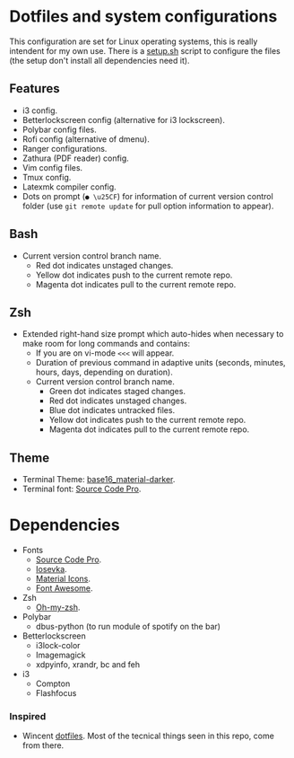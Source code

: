 # Dotfiles and system configurations

This configuration are set for Linux operating systems, this is really intendent for my own use.  There is a [setup.sh](https://github.com/fredo0522/Dotfiles/blob/master/setup.sh) script to configure the files (the setup don't install all dependencies need it).

## Features
* i3 config.
* Betterlockscreen config (alternative for i3 lockscreen).
* Polybar config files.
* Rofi config (alternative of dmenu).
* Ranger configurations.
* Zathura (PDF reader) config.
* Vim config files.
* Tmux config.
* Latexmk compiler config.
* Dots on prompt (`● \u25CF`) for information of current version control folder (use `git remote update` for pull option information to appear).

## Bash
* Current version control branch name.
    * Red dot indicates unstaged changes.
    * Yellow dot indicates push to the current remote repo.
    * Magenta dot indicates pull to the current remote repo.

## Zsh
* Extended right-hand size prompt which auto-hides when necessary to make room for long commands and contains:
    * If you are on vi-mode `<<<` will appear.
    * Duration of previous command in adaptive units (seconds, minutes, hours, days, depending on duration).
    * Current version control branch name.
        * Green dot indicates staged changes.
        * Red dot indicates unstaged changes.
        * Blue dot indicates untracked files.
        * Yellow dot indicates push to the current remote repo.
        * Magenta dot indicates pull to the current remote repo.

## Theme
* Terminal Theme: [base16_material-darker](https://github.com/chriskempson/base16-shell).
* Terminal font: [Source Code Pro](https://github.com/adobe-fonts/source-code-pro).

# Dependencies
* Fonts
  * [Source Code Pro](https://github.com/adobe-fonts/source-code-pro).
  * [Iosevka](https://github.com/be5invis/Iosevka/tree/master).
  * [Material Icons](https://github.com/google/material-design-icons).
  * [Font Awesome](https://fontawesome.com/).
* Zsh
    * [Oh-my-zsh](https://github.com/robbyrussell/oh-my-zsh).
* Polybar
    * dbus-python (to run module of spotify on the bar)
* Betterlockscreen
    * i3lock-color
    * Imagemagick
    * xdpyinfo, xrandr, bc and feh
* i3
    * Compton
    * Flashfocus

### Inspired
* Wincent [dotfiles](https://github.com/wincent/wincent). Most of the tecnical things seen in this repo, come from there.

